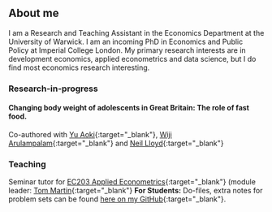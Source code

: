 ## About me
I am a Research and Teaching Assistant in the Economics Department at the University of Warwick. I am an incoming PhD in Economics and Public Policy at Imperial College London. My primary research interests are in development economics, applied econometrics and data science, but I do find most economics research interesting.

### Research-in-progress
#### Changing body weight of adolescents in Great Britain: The role of fast food.   
Co-authored with [Yu Aoki](https://www.abdn.ac.uk/business/disciplines/economics/profiles/y.aoki){:target="_blank"}, [Wiji Arulampalam](https://warwick.ac.uk/fac/soc/economics/staff/swarulampalam/){:target="_blank"} and [Neil Lloyd](https://sites.google.com/view/neil-lloyd/home){:target="_blank"}

### Teaching
Seminar tutor for [EC203 Applied Econometrics](https://warwick.ac.uk/fac/soc/economics/current/modules/ec203/){:target="_blank"} (module leader: [Tom Martin](https://warwick.ac.uk/fac/soc/economics/staff/timartin/){:target="_blank"}
**For Students:** Do-files, extra notes for problem sets can be found [here on my GitHub](https://github.com/sushil-mathew/ec203-seminars){:target="_blank"}.
